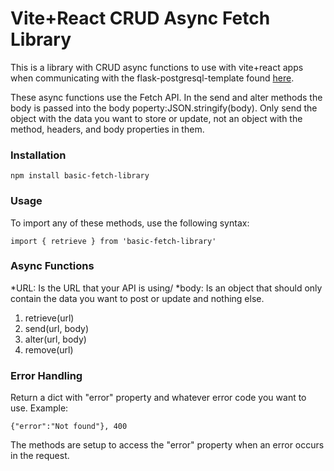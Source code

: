 # Vite+React CRUD Async Fetch Library

This is a library with CRUD async functions to use with vite+react apps when communicating with the flask-postgresql-template found [here](https://github.com/ruro122020/flask-postgresql-template-local). 

These async functions use the Fetch API. In the send and alter methods the body is passed into the body poperty:JSON.stringify(body). Only send the object with the data you want to store or update, not an object with the method, headers, and body properties in them. 

### Installation 
```
npm install basic-fetch-library
```

### Usage

To import any of these methods, use the following syntax:

```
import { retrieve } from 'basic-fetch-library'
```


### Async Functions
*URL: Is the URL that your API is using/ 
*body: Is an object that should only contain the data you want to post or update and nothing else. 

1. retrieve(url)
2. send(url, body)
3. alter(url, body)
4. remove(url)

### Error Handling
Return a dict with "error" property and whatever error code you want to use. Example:

```
{"error":"Not found"}, 400
```

The methods are setup to access the "error" property when an error occurs in the request. 
